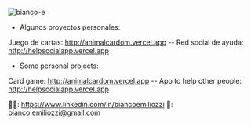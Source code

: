 ![bianco-e](https://user-images.githubusercontent.com/56521196/89089652-b84de080-d374-11ea-8b26-690f78992077.png)

- Algunos proyectos personales:

Juego de cartas: http://animalcardom.vercel.app --
Red social de ayuda: http://helpsocialapp.vercel.app


- Some personal projects:

Card game: http://animalcardom.vercel.app --
App to help other people: http://helpsocialapp.vercel.app



👨‍💼: https://www.linkedin.com/in/biancoemiliozzi
📧: bianco.emiliozzi@gmail.com

